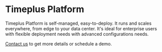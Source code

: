 # Timeplus Platform

Timeplus Platform is self-managed, easy-to-deploy. It runs and scales everywhere, from edge to your data center. It's ideal for enterprise users with flexible deployment needs with advanced configurations needs.

[Contact us](mailto:info@timeplus.com) to get more details or schedule a demo.
